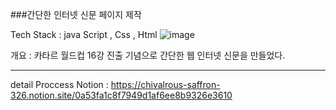 ###간단한 인터넷 신문 페이지 제작

Tech Stack : java Script , Css , Html
![image](https://user-images.githubusercontent.com/90320005/209314902-4ce1d5d2-6240-475f-a4fd-bd059a58e5f0.png)

개요 : 카타르 월드컵 16강 진출 기념으로 간단한 웹 인터넷 신문을 만들었다.

- - -

detail Proccess
Notion : https://chivalrous-saffron-326.notion.site/0a53fa1c8f7949d1af6ee8b9326e3610
